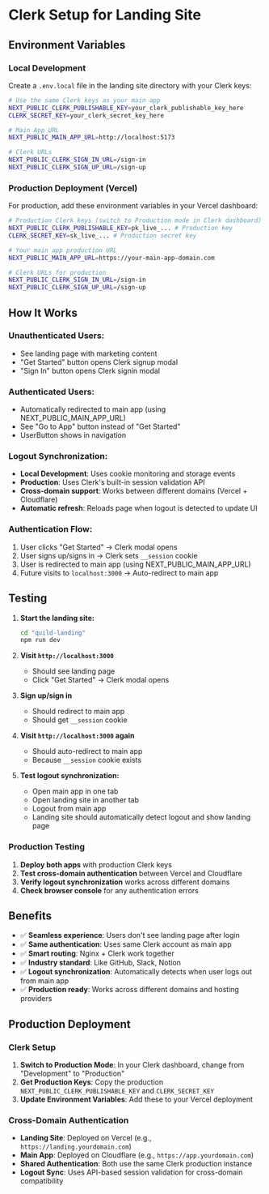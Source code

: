 # Clerk Setup for Landing Site

## Environment Variables

### Local Development
Create a `.env.local` file in the landing site directory with your Clerk keys:

```bash
# Use the same Clerk keys as your main app
NEXT_PUBLIC_CLERK_PUBLISHABLE_KEY=your_clerk_publishable_key_here
CLERK_SECRET_KEY=your_clerk_secret_key_here

# Main App URL
NEXT_PUBLIC_MAIN_APP_URL=http://localhost:5173

# Clerk URLs
NEXT_PUBLIC_CLERK_SIGN_IN_URL=/sign-in
NEXT_PUBLIC_CLERK_SIGN_UP_URL=/sign-up
```

### Production Deployment (Vercel)
For production, add these environment variables in your Vercel dashboard:

```bash
# Production Clerk keys (switch to Production mode in Clerk dashboard)
NEXT_PUBLIC_CLERK_PUBLISHABLE_KEY=pk_live_... # Production key
CLERK_SECRET_KEY=sk_live_... # Production secret key

# Your main app production URL
NEXT_PUBLIC_MAIN_APP_URL=https://your-main-app-domain.com

# Clerk URLs for production
NEXT_PUBLIC_CLERK_SIGN_IN_URL=/sign-in
NEXT_PUBLIC_CLERK_SIGN_UP_URL=/sign-up
```

## How It Works

### **Unauthenticated Users:**
- See landing page with marketing content
- "Get Started" button opens Clerk signup modal
- "Sign In" button opens Clerk signin modal

### **Authenticated Users:**
- Automatically redirected to main app (using NEXT_PUBLIC_MAIN_APP_URL)
- See "Go to App" button instead of "Get Started"
- UserButton shows in navigation

### **Logout Synchronization:**
- **Local Development**: Uses cookie monitoring and storage events
- **Production**: Uses Clerk's built-in session validation API
- **Cross-domain support**: Works between different domains (Vercel + Cloudflare)
- **Automatic refresh**: Reloads page when logout is detected to update UI

### **Authentication Flow:**
1. User clicks "Get Started" → Clerk modal opens
2. User signs up/signs in → Clerk sets `__session` cookie
3. User is redirected to main app (using NEXT_PUBLIC_MAIN_APP_URL)
4. Future visits to `localhost:3000` → Auto-redirect to main app

## Testing

1. **Start the landing site:**
   ```bash
   cd "quild-landing"
   npm run dev
   ```

2. **Visit `http://localhost:3000`**
   - Should see landing page
   - Click "Get Started" → Clerk modal opens

3. **Sign up/sign in**
   - Should redirect to main app
   - Should get `__session` cookie

4. **Visit `http://localhost:3000` again**
   - Should auto-redirect to main app
   - Because `__session` cookie exists

5. **Test logout synchronization:**
   - Open main app in one tab
   - Open landing site in another tab
   - Logout from main app
   - Landing site should automatically detect logout and show landing page

### **Production Testing**
1. **Deploy both apps** with production Clerk keys
2. **Test cross-domain authentication** between Vercel and Cloudflare
3. **Verify logout synchronization** works across different domains
4. **Check browser console** for any authentication errors

## Benefits

- ✅ **Seamless experience**: Users don't see landing page after login
- ✅ **Same authentication**: Uses same Clerk account as main app
- ✅ **Smart routing**: Nginx + Clerk work together
- ✅ **Industry standard**: Like GitHub, Slack, Notion
- ✅ **Logout synchronization**: Automatically detects when user logs out from main app
- ✅ **Production ready**: Works across different domains and hosting providers

## Production Deployment

### **Clerk Setup**
1. **Switch to Production Mode**: In your Clerk dashboard, change from "Development" to "Production"
2. **Get Production Keys**: Copy the production `NEXT_PUBLIC_CLERK_PUBLISHABLE_KEY` and `CLERK_SECRET_KEY`
3. **Update Environment Variables**: Add these to your Vercel deployment

### **Cross-Domain Authentication**
- **Landing Site**: Deployed on Vercel (e.g., `https://landing.yourdomain.com`)
- **Main App**: Deployed on Cloudflare (e.g., `https://app.yourdomain.com`)
- **Shared Authentication**: Both use the same Clerk production instance
- **Logout Sync**: Uses API-based session validation for cross-domain compatibility

